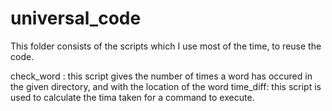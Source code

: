 # universal_code
This folder consists of the scripts which I use most of the time, to reuse the code.

check_word : this script gives the number of times a word has occured in the given directory, and with the location of the word
time_diff: this script is used to calculate the tima taken for a command to execute.
